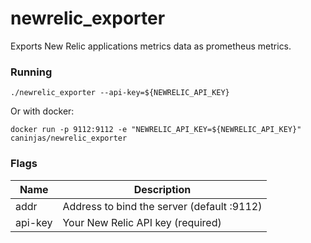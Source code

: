 # newrelic_exporter

Exports New Relic applications metrics data as prometheus metrics.

### Running

```console
./newrelic_exporter --api-key=${NEWRELIC_API_KEY}
```

Or with docker:

```console
docker run -p 9112:9112 -e "NEWRELIC_API_KEY=${NEWRELIC_API_KEY}" caninjas/newrelic_exporter
```

### Flags

Name    | Description
--------|---------------------------------------------
addr    | Address to bind the server (default :9112)
api-key | Your New Relic API key (required)